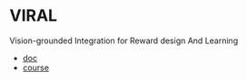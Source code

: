 # VIRAL
Vision-grounded Integration for Reward design And Learning

- [doc](https://viral-ucbl1.github.io/)
- [course](https://bruno-yun.notion.site/Theory-and-Practical-Applications-of-Large-Language-Models-570124290ae1402ab94b567bfb9b7a08)

